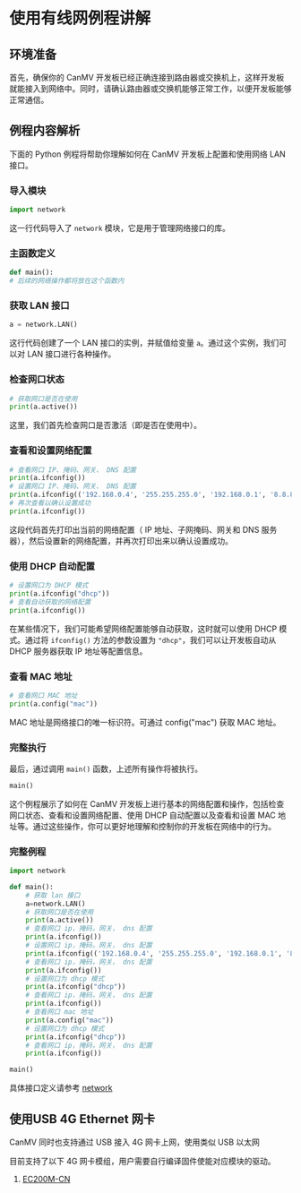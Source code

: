 # 使用有线网例程讲解

## 环境准备

首先，确保你的 CanMV 开发板已经正确连接到路由器或交换机上，这样开发板就能接入到网络中。同时，请确认路由器或交换机能够正常工作，以便开发板能够正常通信。

## 例程内容解析

下面的 Python 例程将帮助你理解如何在 CanMV 开发板上配置和使用网络 LAN 接口。

### 导入模块

```python
import network
```

这一行代码导入了 `network` 模块，它是用于管理网络接口的库。

### 主函数定义

```python
def main():  
# 后续的网络操作都将放在这个函数内
```

### 获取 LAN 接口

```python
a = network.LAN()
```

这行代码创建了一个 LAN 接口的实例，并赋值给变量 `a`。通过这个实例，我们可以对 LAN 接口进行各种操作。

### 检查网口状态

```python
# 获取网口是否在使用  
print(a.active())  
```

这里，我们首先检查网口是否激活（即是否在使用中）。

### 查看和设置网络配置

```python
# 查看网口 IP、掩码、网关、 DNS 配置  
print(a.ifconfig())  
# 设置网口 IP、掩码、网关、 DNS 配置  
print(a.ifconfig(('192.168.0.4', '255.255.255.0', '192.168.0.1', '8.8.8.8')))  
# 再次查看以确认设置成功  
print(a.ifconfig())
```

这段代码首先打印出当前的网络配置（ IP 地址、子网掩码、网关和 DNS 服务器），然后设置新的网络配置，并再次打印出来以确认设置成功。

### 使用 DHCP 自动配置

```python
# 设置网口为 DHCP 模式  
print(a.ifconfig("dhcp"))  
# 查看自动获取的网络配置  
print(a.ifconfig())
```

在某些情况下，我们可能希望网络配置能够自动获取，这时就可以使用 DHCP 模式。通过将 `ifconfig()` 方法的参数设置为 `"dhcp"`，我们可以让开发板自动从 DHCP 服务器获取 IP 地址等配置信息。

### 查看 MAC 地址

```python
# 查看网口 MAC 地址  
print(a.config("mac"))  
```

MAC 地址是网络接口的唯一标识符。可通过 config("mac") 获取 MAC 地址。

### 完整执行

最后，通过调用 `main()` 函数，上述所有操作将被执行。

```python
main()
```

这个例程展示了如何在 CanMV 开发板上进行基本的网络配置和操作，包括检查网口状态、查看和设置网络配置、使用 DHCP 自动配置以及查看和设置 MAC 地址等。通过这些操作，你可以更好地理解和控制你的开发板在网络中的行为。

### 完整例程

```python
import network

def main():
    # 获取 lan 接口
    a=network.LAN()
    # 获取网口是否在使用
    print(a.active())
    # 查看网口 ip，掩码，网关， dns 配置
    print(a.ifconfig())
    # 设置网口 ip，掩码，网关， dns 配置
    print(a.ifconfig(('192.168.0.4', '255.255.255.0', '192.168.0.1', '8.8.8.8')))
    # 查看网口 ip，掩码，网关， dns 配置
    print(a.ifconfig())
    # 设置网口为 dhcp 模式
    print(a.ifconfig("dhcp"))
    # 查看网口 ip，掩码，网关， dns 配置
    print(a.ifconfig())
    # 查看网口 mac 地址
    print(a.config("mac"))
    # 设置网口为 dhcp 模式
    print(a.ifconfig("dhcp"))
    # 查看网口 ip，掩码，网关， dns 配置
    print(a.ifconfig())

main()
```

具体接口定义请参考 [network](../../api/extmod/K230_CanMV_network模块API手册.md)

## 使用USB 4G Ethernet 网卡

CanMV 同时也支持通过 USB 接入 4G 网卡上网，使用类似 USB 以太网

目前支持了以下 4G 网卡模组，用户需要自行编译固件使能对应模块的驱动。

1. [EC200M-CN](./modules/ec200m.md)
